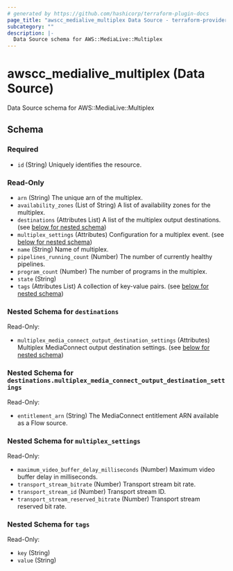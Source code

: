 ```yaml
---
# generated by https://github.com/hashicorp/terraform-plugin-docs
page_title: "awscc_medialive_multiplex Data Source - terraform-provider-awscc"
subcategory: ""
description: |-
  Data Source schema for AWS::MediaLive::Multiplex
---
```


# awscc_medialive_multiplex (Data Source)

Data Source schema for AWS::MediaLive::Multiplex



<!-- schema generated by tfplugindocs -->
## Schema

### Required

- `id` (String) Uniquely identifies the resource.

### Read-Only

- `arn` (String) The unique arn of the multiplex.
- `availability_zones` (List of String) A list of availability zones for the multiplex.
- `destinations` (Attributes List) A list of the multiplex output destinations. (see [below for nested schema](#nestedatt--destinations))
- `multiplex_settings` (Attributes) Configuration for a multiplex event. (see [below for nested schema](#nestedatt--multiplex_settings))
- `name` (String) Name of multiplex.
- `pipelines_running_count` (Number) The number of currently healthy pipelines.
- `program_count` (Number) The number of programs in the multiplex.
- `state` (String)
- `tags` (Attributes List) A collection of key-value pairs. (see [below for nested schema](#nestedatt--tags))

<a id="nestedatt--destinations"></a>
### Nested Schema for `destinations`

Read-Only:

- `multiplex_media_connect_output_destination_settings` (Attributes) Multiplex MediaConnect output destination settings. (see [below for nested schema](#nestedatt--destinations--multiplex_media_connect_output_destination_settings))

<a id="nestedatt--destinations--multiplex_media_connect_output_destination_settings"></a>
### Nested Schema for `destinations.multiplex_media_connect_output_destination_settings`

Read-Only:

- `entitlement_arn` (String) The MediaConnect entitlement ARN available as a Flow source.



<a id="nestedatt--multiplex_settings"></a>
### Nested Schema for `multiplex_settings`

Read-Only:

- `maximum_video_buffer_delay_milliseconds` (Number) Maximum video buffer delay in milliseconds.
- `transport_stream_bitrate` (Number) Transport stream bit rate.
- `transport_stream_id` (Number) Transport stream ID.
- `transport_stream_reserved_bitrate` (Number) Transport stream reserved bit rate.


<a id="nestedatt--tags"></a>
### Nested Schema for `tags`

Read-Only:

- `key` (String)
- `value` (String)
